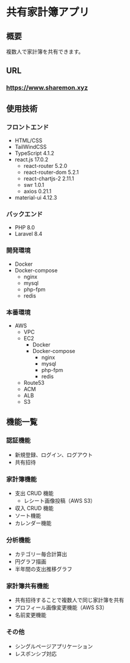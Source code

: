 # 共有家計簿アプリ

<!-- ![fxdiary](https://user-images.githubusercontent.com/64678118/99176009-6e83dd00-274e-11eb-87c6-cd208a93bfcc.gif) -->

## 概要

複数人で家計簿を共有できます。

## URL

### https://www.sharemon.xyz

## 使用技術

### フロントエンド

- HTML/CSS
- TailWindCSS
- TypeScript 4.1.2
- react.js 17.0.2
  - react-router 5.2.0
  - react-router-dom 5.2.1
  - react-chartjs-2 2.11.1
  - swr 1.0.1
  - axios 0.21.1
- material-ui 4.12.3

### バックエンド

- PHP 8.0
- Laravel 8.4

### 開発環境

- Docker
- Docker-compose
  - nginx
  - mysql
  - php-fpm
  - redis

### 本番環境

- AWS
  - VPC
  - EC2
    - Docker
    - Docker-compose
      - nginx
      - mysql
      - php-fpm
      - redis
  - Route53
  - ACM
  - ALB
  - S3

## 機能一覧

### 認証機能

- 新規登録、ログイン、ログアウト
- 共有招待

### 家計簿機能

- 支出 CRUD 機能
  - レシート画像投稿（AWS S3）
- 収入 CRUD 機能
- ソート機能
- カレンダー機能

### 分析機能

- カテゴリー毎合計算出
- 円グラフ描画
- 半年間の支出推移グラフ

### 家計簿共有機能

- 共有招待することで複数人で同じ家計簿を共有
- プロフィール画像変更機能（AWS S3）
- 名前変更機能

### その他

- シングルページアプリケーション
- レスポンシブ対応

